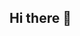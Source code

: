 ## Hi there 👋

<ing src= "https://github.com/YuliaPolohina/YuliaPolohina/blob/main/кролики-песочница-гифки-милота-679726.gif" alt= "The Unlimited" width="600">
